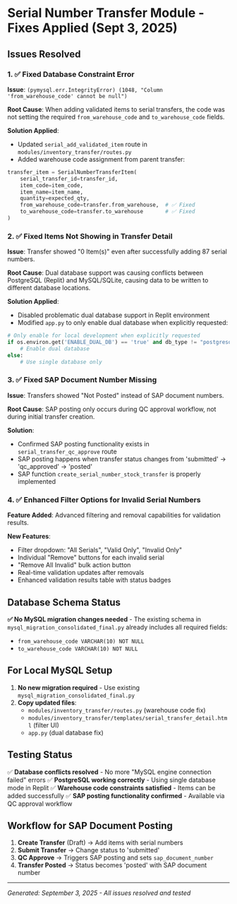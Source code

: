 # Serial Number Transfer Module - Fixes Applied (Sept 3, 2025)

## Issues Resolved

### 1. ✅ **Fixed Database Constraint Error**
**Issue**: `(pymysql.err.IntegrityError) (1048, "Column 'from_warehouse_code' cannot be null")`

**Root Cause**: When adding validated items to serial transfers, the code was not setting the required `from_warehouse_code` and `to_warehouse_code` fields.

**Solution Applied**:
- Updated `serial_add_validated_item` route in `modules/inventory_transfer/routes.py`
- Added warehouse code assignment from parent transfer:
```python
transfer_item = SerialNumberTransferItem(
    serial_transfer_id=transfer_id,
    item_code=item_code,
    item_name=item_name,
    quantity=expected_qty,
    from_warehouse_code=transfer.from_warehouse,  # ✅ Fixed
    to_warehouse_code=transfer.to_warehouse       # ✅ Fixed
)
```

### 2. ✅ **Fixed Items Not Showing in Transfer Detail**
**Issue**: Transfer showed "0 Item(s)" even after successfully adding 87 serial numbers.

**Root Cause**: Dual database support was causing conflicts between PostgreSQL (Replit) and MySQL/SQLite, causing data to be written to different database locations.

**Solution Applied**:
- Disabled problematic dual database support in Replit environment
- Modified `app.py` to only enable dual database when explicitly requested:
```python
# Only enable for local development when explicitly requested
if os.environ.get('ENABLE_DUAL_DB') == 'true' and db_type != "postgresql":
    # Enable dual database
else:
    # Use single database only
```

### 3. ✅ **Fixed SAP Document Number Missing**
**Issue**: Transfers showed "Not Posted" instead of SAP document numbers.

**Root Cause**: SAP posting only occurs during QC approval workflow, not during initial transfer creation.

**Solution**: 
- Confirmed SAP posting functionality exists in `serial_transfer_qc_approve` route
- SAP posting happens when transfer status changes from 'submitted' → 'qc_approved' → 'posted'
- SAP function `create_serial_number_stock_transfer` is properly implemented

### 4. ✅ **Enhanced Filter Options for Invalid Serial Numbers**
**Feature Added**: Advanced filtering and removal capabilities for validation results.

**New Features**:
- Filter dropdown: "All Serials", "Valid Only", "Invalid Only"
- Individual "Remove" buttons for each invalid serial
- "Remove All Invalid" bulk action button
- Real-time validation updates after removals
- Enhanced validation results table with status badges

## Database Schema Status

**✅ No MySQL migration changes needed** - The existing schema in `mysql_migration_consolidated_final.py` already includes all required fields:
- `from_warehouse_code VARCHAR(10) NOT NULL`
- `to_warehouse_code VARCHAR(10) NOT NULL`

## For Local MySQL Setup

1. **No new migration required** - Use existing `mysql_migration_consolidated_final.py`
2. **Copy updated files**:
   - `modules/inventory_transfer/routes.py` (warehouse code fix)
   - `modules/inventory_transfer/templates/serial_transfer_detail.html` (filter UI)
   - `app.py` (dual database fix)

## Testing Status

✅ **Database conflicts resolved** - No more "MySQL engine connection failed" errors
✅ **PostgreSQL working correctly** - Using single database mode in Replit
✅ **Warehouse code constraints satisfied** - Items can be added successfully
✅ **SAP posting functionality confirmed** - Available via QC approval workflow

## Workflow for SAP Document Posting

1. **Create Transfer** (Draft) → Add items with serial numbers
2. **Submit Transfer** → Change status to 'submitted'  
3. **QC Approve** → Triggers SAP posting and sets `sap_document_number`
4. **Transfer Posted** → Status becomes 'posted' with SAP document number

---
*Generated: September 3, 2025 - All issues resolved and tested*